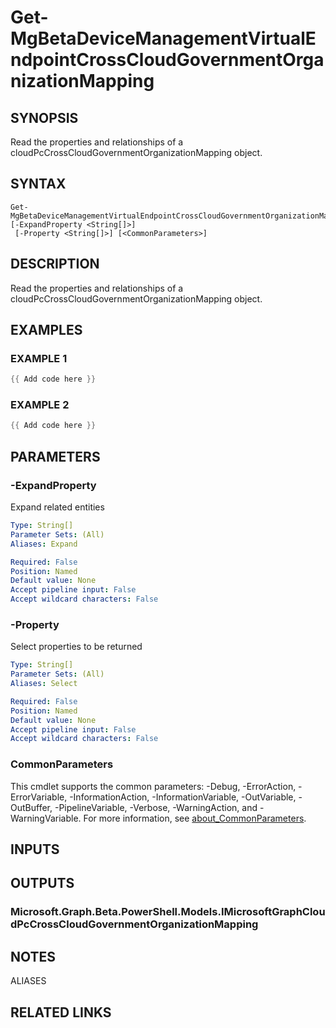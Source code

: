 ﻿---
external help file: Microsoft.Graph.Beta.DeviceManagement.Administration-help.xml
Module Name: Microsoft.Graph.Beta.DeviceManagement.Administration
online version: https://learn.microsoft.com/powershell/module/microsoft.graph.beta.devicemanagement.administration/get-mgbetadevicemanagementvirtualendpointcrosscloudgovernmentorganizationmapping
schema: 2.0.0
---

# Get-MgBetaDeviceManagementVirtualEndpointCrossCloudGovernmentOrganizationMapping

## SYNOPSIS
Read the properties and relationships of a cloudPcCrossCloudGovernmentOrganizationMapping object.

## SYNTAX

```
Get-MgBetaDeviceManagementVirtualEndpointCrossCloudGovernmentOrganizationMapping [-ExpandProperty <String[]>]
 [-Property <String[]>] [<CommonParameters>]
```

## DESCRIPTION
Read the properties and relationships of a cloudPcCrossCloudGovernmentOrganizationMapping object.

## EXAMPLES

### EXAMPLE 1
```powershell
{{ Add code here }}
```

### EXAMPLE 2
```powershell
{{ Add code here }}
```

## PARAMETERS

### -ExpandProperty
Expand related entities

```yaml
Type: String[]
Parameter Sets: (All)
Aliases: Expand

Required: False
Position: Named
Default value: None
Accept pipeline input: False
Accept wildcard characters: False
```

### -Property
Select properties to be returned

```yaml
Type: String[]
Parameter Sets: (All)
Aliases: Select

Required: False
Position: Named
Default value: None
Accept pipeline input: False
Accept wildcard characters: False
```

### CommonParameters
This cmdlet supports the common parameters: -Debug, -ErrorAction, -ErrorVariable, -InformationAction, -InformationVariable, -OutVariable, -OutBuffer, -PipelineVariable, -Verbose, -WarningAction, and -WarningVariable. For more information, see [about_CommonParameters](http://go.microsoft.com/fwlink/?LinkID=113216).

## INPUTS

## OUTPUTS

### Microsoft.Graph.Beta.PowerShell.Models.IMicrosoftGraphCloudPcCrossCloudGovernmentOrganizationMapping
## NOTES

ALIASES

## RELATED LINKS
